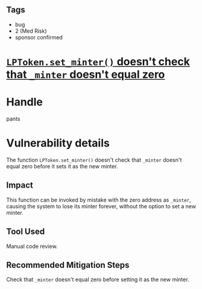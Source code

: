 ## Tags

- bug
- 2 (Med Risk)
- sponsor confirmed

# [`LPToken.set_minter()` doesn't check that `_minter` doesn't equal zero](https://github.com/code-423n4/2021-11-bootfinance-findings/issues/69) 

# Handle

pants


# Vulnerability details

The function `LPToken.set_minter()` doesn't check that `_minter` doesn't equal zero before it sets it as the new minter.

## Impact
This function can be invoked by mistake with the zero address as `_minter`, causing the system to lose its minter forever, without the option to set a new minter.

## Tool Used
Manual code review.

## Recommended Mitigation Steps
Check that `_minter` doesn't equal zero before setting it as the new minter.

